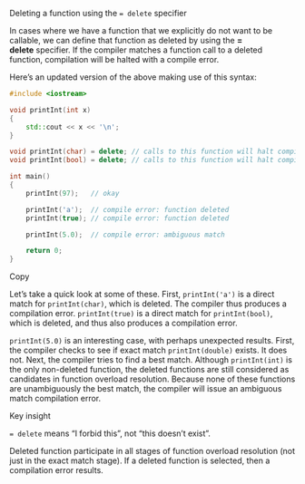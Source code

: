 
Deleting a function using the `= delete` specifier

In cases where we have a function that we explicitly do not want to be callable, we can define that function as deleted by using the **= delete** specifier. If the compiler matches a function call to a deleted function, compilation will be halted with a compile error.

Here’s an updated version of the above making use of this syntax:

```cpp
#include <iostream>

void printInt(int x)
{
    std::cout << x << '\n';
}

void printInt(char) = delete; // calls to this function will halt compilation
void printInt(bool) = delete; // calls to this function will halt compilation

int main()
{
    printInt(97);   // okay

    printInt('a');  // compile error: function deleted
    printInt(true); // compile error: function deleted

    printInt(5.0);  // compile error: ambiguous match

    return 0;
}
```

Copy

Let’s take a quick look at some of these. First, `printInt('a')` is a direct match for `printInt(char)`, which is deleted. The compiler thus produces a compilation error. `printInt(true)` is a direct match for `printInt(bool)`, which is deleted, and thus also produces a compilation error.

`printInt(5.0)` is an interesting case, with perhaps unexpected results. First, the compiler checks to see if exact match `printInt(double)` exists. It does not. Next, the compiler tries to find a best match. Although `printInt(int)` is the only non-deleted function, the deleted functions are still considered as candidates in function overload resolution. Because none of these functions are unambiguously the best match, the compiler will issue an ambiguous match compilation error.

Key insight

`= delete` means “I forbid this”, not “this doesn’t exist”.

Deleted function participate in all stages of function overload resolution (not just in the exact match stage). If a deleted function is selected, then a compilation error results.



